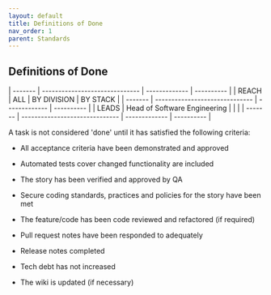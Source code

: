 ```yaml
---
layout: default
title: Definitions of Done
nav_order: 1
parent: Standards
---
```


Definitions of Done
-------------------

  | ------- | ------------------------------ | ------------- | ---------- |
  | REACH   | ALL                            | BY DIVISION   | BY STACK   |
  | ------- | ------------------------------ | ------------- | ---------- |
  | LEADS   | Head of Software Engineering   |               |            |
  | ------- | ------------------------------ | ------------- | ---------- | 
  
A task is not considered 'done' until it has satisfied the following
criteria:

-   All acceptance criteria have been demonstrated and approved

-   Automated tests cover changed functionality are included

-   The story has been verified and approved by QA

-   Secure coding standards, practices and policies for the story have
 been met

-   The feature/code has been code reviewed and refactored (if required)

-   Pull request notes have been responded to adequately

-   Release notes completed

-   Tech debt has not increased

-   The wiki is updated (if necessary)
